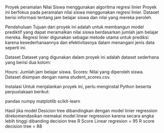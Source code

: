 Proyek peramalan Nilai Siswa menggunakan algoritma regresi linier
Proyek ini berfokus pada peramalan nilai siswa menggunakan regresi linier. Dataset berisi informasi tentang jam belajar siswa dan nilai yang mereka peroleh.


Pendahuluan
Tujuan dari proyek ini adalah untuk membangun model prediktif yang dapat meramalkan nilai siswa berdasarkan jumlah jam belajar mereka. Regresi linier digunakan sebagai metode utama untuk prediksi karena kesederhanaannya dan efektivitasnya dalam menangani jenis data seperti ini.


Dataset
Dataset yang digunakan dalam proyek ini adalah dataset sederhana yang berisi dua kolom:

Hours: Jumlah jam belajar siswa.
Scores: Nilai yang diperoleh siswa.
Dataset disimpan dengan nama student_scores.csv.


Instalasi
Untuk menjalankan proyek ini,  perlu menginstal Python beserta perpustakaan berikut:

pandas
numpy
matplotlib
scikit-learn

Hasil
jika model Desicion tree dibandingkan dengan model linier regression direkomendasikan memakai model linear regression karena secara angka lebih tinggi dibanding decision tree
R Score Linear regresion = 95 R score decision tree = 88

